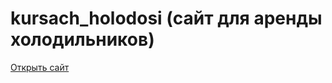 # kursach_holodosi (сайт для аренды холодильников)

<a href="https://ritfer.github.io/kursach_holodosi/kod/glavnaya.html">Открыть сайт</a>
